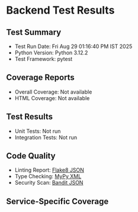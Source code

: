 # Backend Test Results

## Test Summary
- Test Run Date: Fri Aug 29 01:16:40 PM IST 2025
- Python Version: Python 3.12.2
- Test Framework: pytest

## Coverage Reports
- Overall Coverage: Not available
- HTML Coverage: Not available

## Test Results
- Unit Tests: Not run
- Integration Tests: Not run

## Code Quality
- Linting Report: [Flake8 JSON](quality/flake8-report.json)
- Type Checking: [MyPy XML](quality/mypy-report.xml)
- Security Scan: [Bandit JSON](quality/bandit-report.json)

## Service-Specific Coverage


